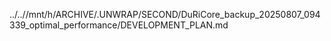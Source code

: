 ../..//mnt/h/ARCHIVE/.UNWRAP/SECOND/DuRiCore_backup_20250807_094339_optimal_performance/DEVELOPMENT_PLAN.md